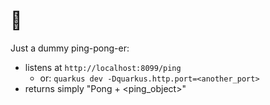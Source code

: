 # 🏓

Just a dummy ping-pong-er:
- listens at `http://localhost:8099/ping`
  - or: `quarkus dev -Dquarkus.http.port=<another_port>`
- returns simply "Pong + \<ping_object\>"
